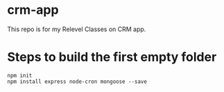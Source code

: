 # crm-app
 This repo is for my Relevel Classes on CRM app.

# Steps to build the first empty folder
```
npm init
npm install express node-cron mongoose --save
```